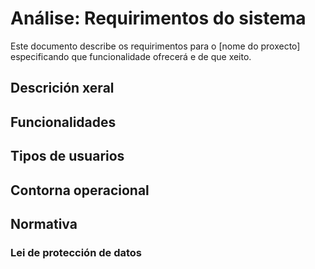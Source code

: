 # Análise: Requirimentos do sistema

Este documento describe os requirimentos para o \[nome do proxecto\] especificando que funcionalidade ofrecerá e de que xeito.

## Descrición xeral

## Funcionalidades

## Tipos de usuarios

## Contorna operacional

## Normativa

### Lei de protección de datos
